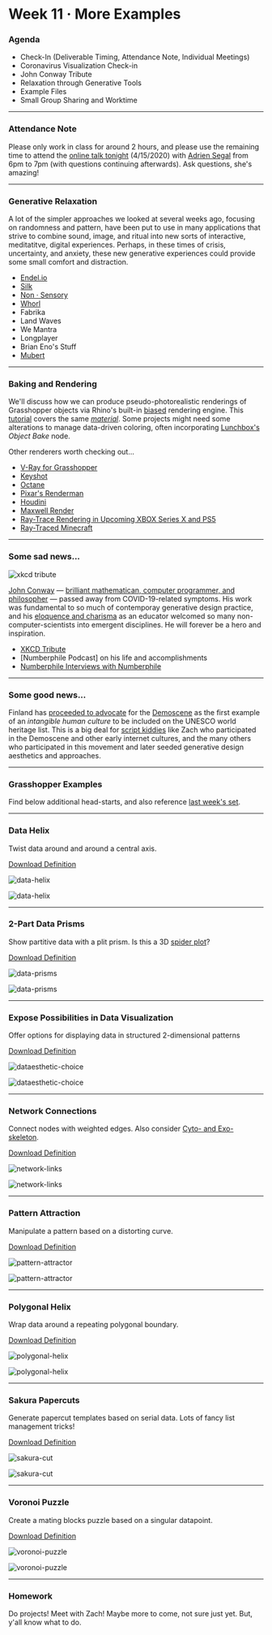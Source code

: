 # Week 11 · More Examples

### Agenda

- Check-In (Deliverable Timing, Attendance Note, Individual Meetings)
- Coronavirus Visualization Check-in
- John Conway Tribute
- Relaxation through Generative Tools
- Example Files
- Small Group Sharing and Worktime

-----

### Attendance Note

Please only work in class for around 2 hours, and please use the remaining time to attend the [online talk tonight](https://www.eventbrite.com/e/webinar-latham-fellow-adrien-segal-form-follows-data-tickets-100522832498) (4/15/2020) with [Adrien Segal](https://www.adriensegal.com/about) from 6pm to 7pm (with questions continuing afterwards). Ask questions, she's amazing! 

---

### Generative Relaxation

A lot of the simpler approaches we looked at several weeks ago, focusing on randomness and pattern, have been put to use in many applications that strive to combine sound, image, and ritual into new sorts of interactive, meditatitve, digital experiences. Perhaps, in these times of crisis, uncertainty, and anxiety, these new generative experiences could provide some small comfort and distraction.

- [Endel.io](https://endel.io)
- [Silk](http://weavesilk.com)
- [Non · Sensory](http://sensorymeditation.com)
- [Whorl](https://wwwhorl.com)
- Fabrika
- Land Waves
- We Mantra
- Longplayer
- Brian Eno's Stuff
- [Mubert](https://mubert.com/channels/)

---

### Baking and Rendering

We'll discuss how we can produce pseudo-photorealistic renderings of Grasshopper objects via Rhino's built-in [biased](https://www.cgvizstudio.com/biased-vs-unbiased-rendering-engine/) rendering engine. This [tutorial](https://www.youtube.com/watch?v=CZxzM8Cq7Ak) covers the same [*material*](https://giphy.com/gifs/terrible-pun-Qem49y6xGw57W). Some projects might need some alterations to manage data-driven coloring, often incorporating [Lunchbox's](https://www.food4rhino.com/app/lunchbox) *Object Bake* node.

Other renderers worth checking out...

- [V-Ray for Grasshopper](https://www.chaosgroup.com/blog/jan-kokol-v-ray-for-grasshopper)
- [Keyshot](https://www.keyshot.com)
- [Octane](https://home.otoy.com/render/octane-render/showcase/)
- [Pixar's Renderman](https://renderman.pixar.com)
- [Houdini](https://www.sidefx.com)
- [Maxwell Render](https://maxwellrender.com)
- [Ray-Trace Rendering in Upcoming XBOX Series X and PS5](https://www.youtube.com/watch?v=Mr8vmuNEekg)
- [Ray-Traced Minecraft](https://www.polygon.com/2019/4/21/18510039/minecraft-ray-tracing-mod-tech-demonstration-video-pc-digital-foundry)

---

### Some sad news...

![xkcd tribute](https://imgs.xkcd.com/comics/rip_john_conway.gif)

[John Conway](https://en.wikipedia.org/wiki/John_Horton_Conway) — [brilliant mathematican, computer programmer, and philosopher](https://en.wikipedia.org/wiki/Conway%27s_Game_of_Life) — passed away from COVID-19-related symptoms. His work was fundamental to so much of contemporay generative design practice, and his [eloquence and charisma](https://www.theguardian.com/science/2015/jul/23/john-horton-conway-the-most-charismatic-mathematician-in-the-world) as an educator welcomed so many non-computer-scientists into emergent disciplines. He will forever be a hero and inspiration.

- [XKCD Tribute](https://xkcd.com/2293/)
- [Numberphile Podcast] on his life and accomplishments
- [Numberphile Interviews with Numberphile](https://www.youtube.com/watch?v=E8kUJL04ELA&list=PLt5AfwLFPxWIL8XA1npoNAHseS-j1y-7V)

-----

### Some good news... 

Finland has [proceeded to advocate]([http://demoscene-the-art-of-coding.net/2020/04/15/breakthrough-finland-accepts-demoscene-on-their-national-list-of-intangible-cultural-heritage-of-humanity/]
) for the [Demoscene](https://en.wikipedia.org/wiki/Demoscene) as the first example of an *intangible human culture* to be included on the UNESCO world heritage list. This is a big deal for [script kiddies](https://en.wikipedia.org/wiki/Script_kiddie) like Zach who participated in the Demoscene and other early internet cultures, and the many others who participated in this movement and later seeded generative design aesthetics and approaches.

----

### Grasshopper Examples

Find below additional head-starts, and also reference [last week's set](../week10/README.md).

---

### Data Helix

Twist data around and around a central axis.

[Download Definition](data-helix-definition.gh)

![data-helix](data-helix-screenshot.png)

![data-helix](data-helix-grasshopper.png)

-----

### 2-Part Data Prisms

Show partitive data with a plit prism. Is this a 3D [spider plot](https://en.wikipedia.org/wiki/Radar_chart)?

[Download Definition](data-prisms-definition.gh)

![data-prisms](data-prisms-screenshot.png)

![data-prisms](data-prisms-grasshopper.png)

-----

### Expose Possibilities in Data Visualization

Offer options for displaying data in structured 2-dimensional patterns

[Download Definition](dataesthetic-choice-definition.gh)

![dataesthetic-choice](dataesthetic-choice-screenshot.png)

![dataesthetic-choice](dataesthetic-choice-grasshopper.png)

-----

### Network Connections 

Connect nodes with weighted edges. Also consider [Cyto- and Exo-skeleton](https://www.grasshopper3d.com/profiles/blogs/exoskeleton-cytoskeleton-components).

[Download Definition](network-links-definition.gh)

![network-links](network-links-screenshot.png)

![network-links](network-links-grasshopper.png)

-----

### Pattern Attraction

Manipulate a pattern based on a distorting curve.

[Download Definition](pattern-attractor-definition.gh)

![pattern-attractor](pattern-attractor-screenshot.png)

![pattern-attractor](pattern-attractor-grasshopper.png)

-----

### Polygonal Helix

Wrap data around a repeating polygonal boundary.

[Download Definition](polygonal-helix-definition.gh)

![polygonal-helix](polygonal-helix-screenshot.png)

![polygonal-helix](polygonal-helix-grasshopper.png)

-----

### Sakura Papercuts

Generate papercut templates based on serial data. Lots of fancy list management tricks!

[Download Definition](sakura-cut-definition.gh)

![sakura-cut](sakura-cut-screenshot.png)

![sakura-cut](sakura-cut-grasshopper.png)

-----

### Voronoi Puzzle

Create a mating blocks puzzle based on a singular datapoint.

[Download Definition](voronoi-puzzle-definition.gh)

![voronoi-puzzle](voronoi-puzzle-screenshot.png)

![voronoi-puzzle](voronoi-puzzle-grasshopper.png)

-----

### Homework

Do projects! Meet with Zach! Maybe more to come, not sure just yet. But, y'all know what to do.